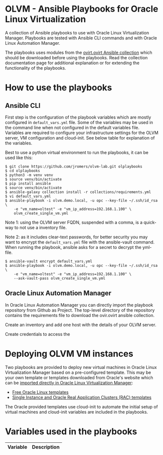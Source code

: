 # OLVM - Ansible Playbooks for Oracle Linux Virtualization 


A collection of Ansible playbooks to use with Oracle Linux Virtualization Manager. Playbooks are tested with Ansible CLI commands and with Oracle Linux Automation Manager.

The playbooks uses modules from the [ovirt.ovirt Ansible collection](https://docs.ansible.com/ansible/latest/collections/ovirt/ovirt/index.html) which should be downloaded before using the playbooks. Read the collection documentation page for additional explanation or for extending the functionality of the playbooks.

# How to use the playbooks

## Ansible CLI

First step is the configuration of the playbook variables which are mostly configured in ``default_vars.yml`` file. Some of the variables may be used in the command line when not configured in the default variables file. Variables are required to configure your infrastructure settings for the OLVM server, VM configuration and cloud-init. See below table for explanation of the variables. 

Best to use a python virtual environment to run the playbooks, it can be used like this:

    $ git clone https://github.com/jromers/olvm-lab.git olplaybooks
    $ cd olplaybooks
    $ python3 -m venv venv
    $ source venv/bin/activate
    $ pip install ansible
    $ source venv/bin/activate
    $ ansible-galaxy collection install -r collections/requirements.yml
    $ vi default_vars.yml
    $ ansible-playbook -i olvm.demo.local, -u opc --key-file ~/.ssh/id_rsa \
        -e "vm_name=oltest" -e "vm_ip_address=192.168.1.100" \
        olvm_create_single_vm.yml

Note 1: using the OLVM server FQDN, suspended with a comma, is a quick-way to not use a inventory file.

Note 2: as it includes clear-text passwords, for better security you may want to encrypt the ``default_vars.yml`` file with the ansible-vault command. When running the playbook, ansible asks for a secret to decrypt the yml-file.

    $ ansible-vault encrypt default_vars.yml
    $ ansible-playbook -i olvm.demo.local, -u opc --key-file ~/.ssh/id_rsa \
        -e "vm_name=oltest" -e "vm_ip_address=192.168.1.100" \
        --ask-vault-pass olvm_create_single_vm.yml

## Oracle Linux Automation Manager

In Oracle Linux Automation Manager you can directly import the playbook repository from Github as Project. The top-level directory of the repository contains the requirements file to download the ovir.ovirt ansible collection.

Create an inventory and add one host with the details of your OLVM server.

Create credentials to access the 

# Deploying OLVM VM instances

Two playbooks are provided to deploy new virtual machines in Oracle Linux Virtualization Manager based on a pre-configured template. This may be your own template or templates downloaded from Oracle's website which can be [imported directly in Oracle Linux Virtualization Manager](https://docs.oracle.com/en/virtualization/oracle-linux-virtualization-manager/admin/admin-admin-tasks.html#templates-create):

* [Free Oracle Linux templates](https://yum.oracle.com/oracle-linux-templates.html)
* [Single Instance and Oracle Real Application Clusters (RAC) templates](https://www.oracle.com/database/technologies/rac/vm-db-templates.html)

The Oracle provided templates use cloud-init to automate the initial setup of virtual machines and cloud-init variables are included in the playbooks.

# Variables used in the playbooks 

| Variable | Description |
| -------- | ----------- |


